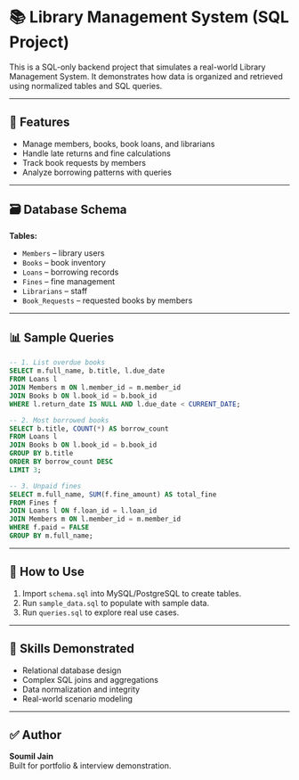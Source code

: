 # 📚 Library Management System (SQL Project)

This is a SQL-only backend project that simulates a real-world Library Management System. It demonstrates how data is organized and retrieved using normalized tables and SQL queries.

---

## 🧱 Features

- Manage members, books, book loans, and librarians
- Handle late returns and fine calculations
- Track book requests by members
- Analyze borrowing patterns with queries

---

## 🗃️ Database Schema

**Tables:**
- `Members` – library users
- `Books` – book inventory
- `Loans` – borrowing records
- `Fines` – fine management
- `Librarians` – staff
- `Book_Requests` – requested books by members

---

## 📊 Sample Queries

```sql
-- 1. List overdue books
SELECT m.full_name, b.title, l.due_date
FROM Loans l
JOIN Members m ON l.member_id = m.member_id
JOIN Books b ON l.book_id = b.book_id
WHERE l.return_date IS NULL AND l.due_date < CURRENT_DATE;

-- 2. Most borrowed books
SELECT b.title, COUNT(*) AS borrow_count
FROM Loans l
JOIN Books b ON l.book_id = b.book_id
GROUP BY b.title
ORDER BY borrow_count DESC
LIMIT 3;

-- 3. Unpaid fines
SELECT m.full_name, SUM(f.fine_amount) AS total_fine
FROM Fines f
JOIN Loans l ON f.loan_id = l.loan_id
JOIN Members m ON l.member_id = m.member_id
WHERE f.paid = FALSE
GROUP BY m.full_name;
```

---

## 💾 How to Use

1. Import `schema.sql` into MySQL/PostgreSQL to create tables.
2. Run `sample_data.sql` to populate with sample data.
3. Run `queries.sql` to explore real use cases.

---

## 🎯 Skills Demonstrated

- Relational database design
- Complex SQL joins and aggregations
- Data normalization and integrity
- Real-world scenario modeling

---

## ✅ Author

**Soumil Jain**  
Built for portfolio & interview demonstration.
